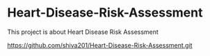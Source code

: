 # Heart-Disease-Risk-Assessment
This project is about Heart Disease Risk Assessment

https://github.com/shiva201/Heart-Disease-Risk-Assessment.git
